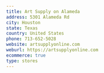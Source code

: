 ```yaml
---
title: Art Supply on Alameda
address: 5301 Alameda Rd
city: Houston
state: Texas
country: United States
phone: 713-652-5028
website: artsupplyonline.com
weburl: https://artsupplyonline.com
ecommerce: true
type: stores
---
```

